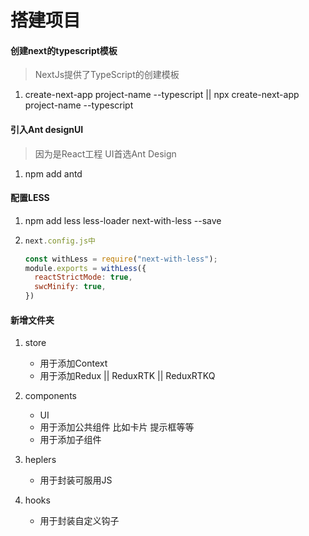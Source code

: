 # 搭建项目

#### 创建next的typescript模板

> NextJs提供了TypeScript的创建模板

1. create-next-app project-name --typescript  || npx create-next-app project-name --typescript

#### 引入Ant designUI

> 因为是React工程  UI首选Ant Design

1. npm add antd

#### 配置LESS

1. npm add  less less-loader next-with-less --save

2. ```js
   next.config.js中 
   
   const withLess = require("next-with-less");
   module.exports = withLess({
     reactStrictMode: true,
     swcMinify: true,
   })
   ```

#### 新增文件夹

1. store
   - 用于添加Context
   - 用于添加Redux || ReduxRTK || ReduxRTKQ

2. components
    - UI
     - 用于添加公共组件 比如卡片 提示框等等
   - 用于添加子组件

3. heplers
   - 用于封装可服用JS

4. hooks
   - 用于封装自定义钩子

